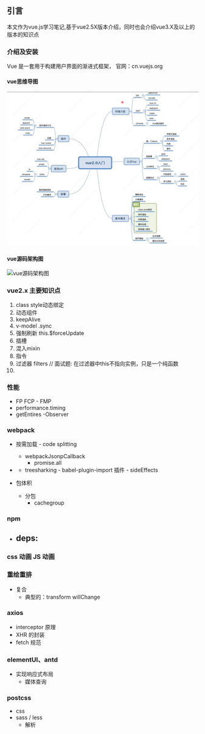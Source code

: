 ## 引言
本文作为vue.js学习笔记,基于vue2.5X版本介绍，同时也会介绍vue3.X及以上的版本的知识点

### 介绍及安装
Vue  是一套用于构建用户界面的渐进式框架，
官网：cn.vuejs.org

#### vue思维导图
![学习vue思维导图](https://github.com/BGround/Web-Front-End-Interview/blob/main/Vue/images/vue.png)

#### vue源码架构图
![vue源码架构图](https://github.com/BGround/Web-Front-End-Interview/blob/main/Vue/images/vue-source-code.png)

### vue2.x 主要知识点
1. class style动态绑定
2. 动态组件
3. keepAlive
4. v-model .sync
5. 强制刷新 this.$forceUpdate
6. 插槽
7. 混入mixin
8. 指令
9. 过滤器 filters // 面试题: 在过滤器中this不指向实例，只是一个纯函数
10. 

### 性能
- FP FCP - FMP
- performance.timing
- getEntires -Observer

### webpack
- 按需加载 - code splitting
    - webpackJsonpCallback
		- promise.all
		
- * treesharking
		- babel-plugin-import 插件
		- sideEffects

- 包体积
	- 分包
		-  cachegroup


### npm
- deps: 
	- 

### css 动画 JS 动画
### 重绘重排
- 复合
	- 典型的：transform willChange 

### axios
- interceptor 原理
- XHR 的封装
- fetch 规范

### elementUI、antd
- 实现响应式布局
	- 媒体查询

### postcss
- css
- sass / less
	- 解析 








